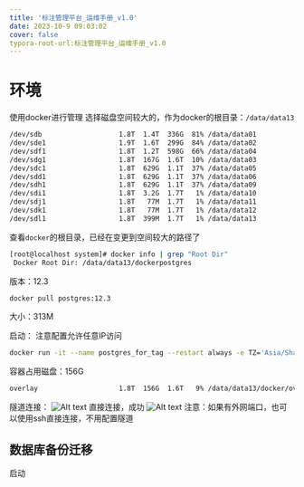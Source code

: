 ```yaml
---
title: '标注管理平台_运维手册_v1.0'
date: 2023-10-9 09:03:02
cover: false
typora-root-url:标注管理平台_运维手册_v1.0
---
```


# 环境
使用docker进行管理
选择磁盘空间较大的，作为docker的根目录：`/data/data13`
```bash
/dev/sdb                   1.8T  1.4T  336G  81% /data/data01
/dev/sde1                  1.9T  1.6T  299G  84% /data/data02
/dev/sdf1                  1.8T  1.2T  598G  66% /data/data04
/dev/sdg1                  1.8T  167G  1.6T  10% /data/data03
/dev/sdc1                  1.8T  629G  1.1T  37% /data/data05
/dev/sdd1                  1.8T  629G  1.1T  37% /data/data06
/dev/sdh1                  1.8T  629G  1.1T  37% /data/data09
/dev/sdi1                  1.8T  3.2G  1.7T   1% /data/data10
/dev/sdj1                  1.8T   77M  1.7T   1% /data/data11
/dev/sdk1                  1.8T   77M  1.7T   1% /data/data12
/dev/sdl1                  1.8T  399M  1.7T   1% /data/data13
```
查看`docker`的根目录，已经在变更到空间较大的路径了
```bash
[root@localhost system]# docker info | grep "Root Dir"
 Docker Root Dir: /data/data13/dockerpostgres
```
版本：12.3
```bash
docker pull postgres:12.3
```
大小：313M

启动：
注意配置允许任意IP访问
```bash
docker run -it --name postgres_for_tag --restart always -e TZ='Asia/Shanghai' -e POSTGRES_PASSWORD='postgres' -e ALLOW_IP_PANGE=0.0.0.0/0 -p 15432:5432 -v /data/data13/hh/software/postgres/data:/var/lib/postgresql/data -d postgres:12.3
```
容器占用磁盘：156G
```bash
overlay                    1.8T  156G  1.6T   9% /data/data13/docker/overlay2/8599ab8419616e09ebe42cfb5276da8e2ba8e3e5ce2a7436ff05a2dd968405c8/merged配置
```
隧道连接：
![Alt text](image.png)
直接连接，成功
![Alt text](image-1.png)
注意：如果有外网端口，也可以使用ssh直接连接，不用配置隧道

## 数据库备份迁移


启动

